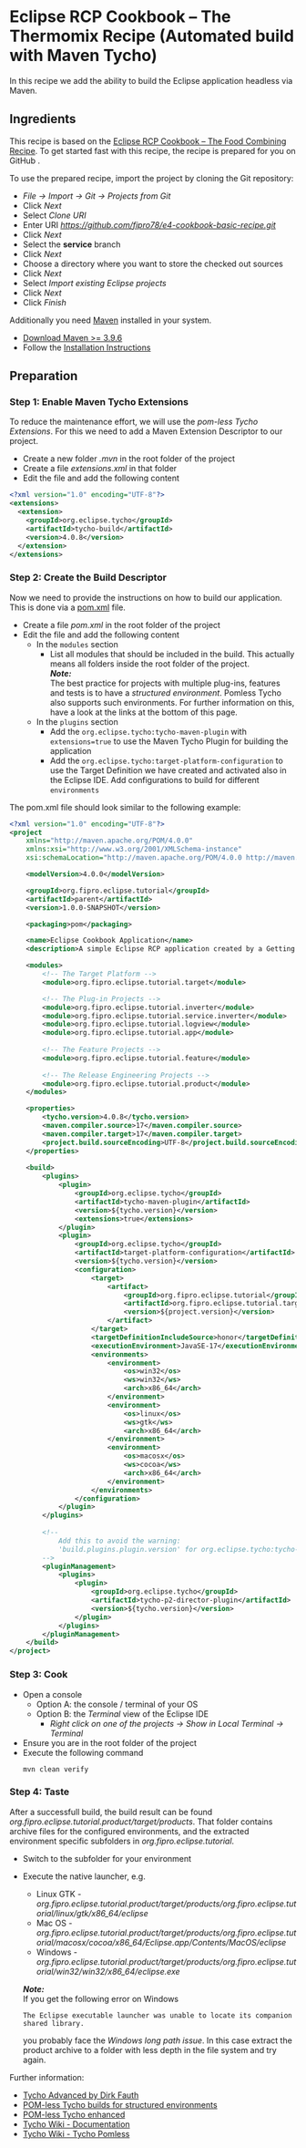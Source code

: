 # Eclipse RCP Cookbook – The Thermomix Recipe (Automated build with Maven Tycho)

In this recipe we add the ability to build the Eclipse application headless via Maven.

## Ingredients

This recipe is based on the [Eclipse RCP Cookbook – The Food Combining Recipe](Eclipse_RCP_Cookbook_Services_Events.md). To get started fast with this recipe, the recipe is prepared for you on GitHub .

To use the prepared recipe, import the project by cloning the Git repository:

- _File → Import → Git → Projects from Git_
- Click _Next_
- Select _Clone URI_
- Enter URI _https://github.com/fipro78/e4-cookbook-basic-recipe.git_
- Click _Next_
- Select the **service** branch
- Click _Next_
- Choose a directory where you want to store the checked out sources
- Click _Next_
- Select _Import existing Eclipse projects_
- Click _Next_
- Click _Finish_

Additionally you need [Maven](https://maven.apache.org/) installed in your system.
- [Download Maven >= 3.9.6](https://maven.apache.org/download.cgi)
- Follow the [Installation Instructions](https://maven.apache.org/install.html)

## Preparation

### Step 1: Enable Maven Tycho Extensions

To reduce the maintenance effort, we will use the _pom-less Tycho Extensions_. For this we need to add a Maven Extension Descriptor to our project.

- Create a new folder _.mvn_ in the root folder of the project
- Create a file _extensions.xml_ in that folder
- Edit the file and add the following content

```xml
<?xml version="1.0" encoding="UTF-8"?>
<extensions>
  <extension>
    <groupId>org.eclipse.tycho</groupId>
    <artifactId>tycho-build</artifactId>
    <version>4.0.8</version>
  </extension>
</extensions>
```

### Step 2: Create the Build Descriptor

Now we need to provide the instructions on how to build our application. This is done via a [pom.xml](https://maven.apache.org/guides/introduction/introduction-to-the-pom.html#:~:text=What%20is%20a%20POM%3F,default%20values%20for%20most%20projects.) file.

- Create a file _pom.xml_ in the root folder of the project
- Edit the file and add the following content
  - In the `modules` section 
    - List all modules that should be included in the build. This actually means all folders inside the root folder of the project.  
    *__Note:__*  
  The best practice for projects with multiple plug-ins, features and tests is to have a _structured environment_. Pomless Tycho also supports such environments. For further information on this, have a look at the links at the bottom of this page.
  - In the `plugins` section 
    - Add the `org.eclipse.tycho:tycho-maven-plugin` with `extensions=true` to use the Maven Tycho Plugin for building the application
    - Add the `org.eclipse.tycho:target-platform-configuration` to use the Target Definition we have created and activated also in the Eclipse IDE. Add configurations to build for different `environments`
    
The pom.xml file should look similar to the following example:

```xml
<?xml version="1.0" encoding="UTF-8"?>
<project
	xmlns="http://maven.apache.org/POM/4.0.0" 
	xmlns:xsi="http://www.w3.org/2001/XMLSchema-instance"
	xsi:schemaLocation="http://maven.apache.org/POM/4.0.0 http://maven.apache.org/xsd/maven-4.0.0.xsd">

	<modelVersion>4.0.0</modelVersion>

	<groupId>org.fipro.eclipse.tutorial</groupId>
	<artifactId>parent</artifactId>
	<version>1.0.0-SNAPSHOT</version>

	<packaging>pom</packaging>

	<name>Eclipse Cookbook Application</name>
	<description>A simple Eclipse RCP application created by a Getting Started Cookbook</description>

	<modules>
		<!-- The Target Platform -->
		<module>org.fipro.eclipse.tutorial.target</module>

		<!-- The Plug-in Projects -->
		<module>org.fipro.eclipse.tutorial.inverter</module>
		<module>org.fipro.eclipse.tutorial.service.inverter</module>
		<module>org.fipro.eclipse.tutorial.logview</module>
		<module>org.fipro.eclipse.tutorial.app</module>
		
		<!-- The Feature Projects -->
		<module>org.fipro.eclipse.tutorial.feature</module>
		
		<!-- The Release Engineering Projects -->
		<module>org.fipro.eclipse.tutorial.product</module>
	</modules>

	<properties>
		<tycho.version>4.0.8</tycho.version>
		<maven.compiler.source>17</maven.compiler.source>
		<maven.compiler.target>17</maven.compiler.target>
		<project.build.sourceEncoding>UTF-8</project.build.sourceEncoding>
	</properties>
    
	<build>
		<plugins>
			<plugin>
				<groupId>org.eclipse.tycho</groupId>
				<artifactId>tycho-maven-plugin</artifactId>
				<version>${tycho.version}</version>
				<extensions>true</extensions>
			</plugin>
			<plugin>
				<groupId>org.eclipse.tycho</groupId>
				<artifactId>target-platform-configuration</artifactId>
				<version>${tycho.version}</version>
				<configuration>
					<target>
						<artifact>
							<groupId>org.fipro.eclipse.tutorial</groupId>
							<artifactId>org.fipro.eclipse.tutorial.target</artifactId>
							<version>${project.version}</version>
						</artifact>
					</target>
					<targetDefinitionIncludeSource>honor</targetDefinitionIncludeSource>
					<executionEnvironment>JavaSE-17</executionEnvironment>
					<environments>
						<environment>
							<os>win32</os>
							<ws>win32</ws>
							<arch>x86_64</arch>
						</environment>
						<environment>
							<os>linux</os>
							<ws>gtk</ws>
							<arch>x86_64</arch>
						</environment>
						<environment>
							<os>macosx</os>
							<ws>cocoa</ws>
							<arch>x86_64</arch>
						</environment>
					</environments>
				</configuration>
			</plugin>
		</plugins>
		
		<!-- 
			Add this to avoid the warning: 
			'build.plugins.plugin.version' for org.eclipse.tycho:tycho-p2-director-plugin is missing. 
		-->
		<pluginManagement>
			<plugins>
				<plugin>
					<groupId>org.eclipse.tycho</groupId>
					<artifactId>tycho-p2-director-plugin</artifactId>
					<version>${tycho.version}</version>
				</plugin>
			</plugins>
		</pluginManagement>
	</build>
</project>
```

### Step 3: Cook

- Open a console
  - Option A: the console / terminal of your OS
  - Option B: the _Terminal_ view of the Eclipse IDE
    - _Right click on one of the projects → Show in Local Terminal → Terminal_
- Ensure you are in the root folder of the project
- Execute the following command
  ```
  mvn clean verify
  ```

### Step 4: Taste

After a successfull build, the build result can be found _org.fipro.eclipse.tutorial.product/target/products_. That folder contains archive files for the configured environments, and the extracted environment specific subfolders in _org.fipro.eclipse.tutorial_.

- Switch to the subfolder for your environment
- Execute the native launcher, e.g. 
  - Linux GTK - _org.fipro.eclipse.tutorial.product/target/products/org.fipro.eclipse.tutorial/linux/gtk/x86_64/eclipse_
  - Mac OS - _org.fipro.eclipse.tutorial.product/target/products/org.fipro.eclipse.tutorial/macosx/cocoa/x86_64/Eclipse.app/Contents/MacOS/eclipse_
  - Windows - _org.fipro.eclipse.tutorial.product/target/products/org.fipro.eclipse.tutorial/win32/win32/x86_64/eclipse.exe_

  __*Note:*__  
  If you get the following error on Windows

  ```
  The Eclipse executable launcher was unable to locate its companion shared library.
  ```
  you probably face the _Windows long path issue_. In this case extract the product archive to a folder with less depth in the file system and try again.



Further information:
 - [Tycho Advanced by Dirk Fauth](https://vogella.com/blog/tycho-advanced/)
 - [POM-less Tycho builds for structured environments](https://vogella.com/blog/pom-less-tycho-builds-for-structured-environments/)
 - [POM-less Tycho enhanced](https://vogella.com/blog/pom-less-tycho-enhanced/)
 - [Tycho Wiki - Documentation](https://github.com/eclipse-tycho/tycho/wiki)
 - [Tycho Wiki - Tycho Pomless](https://github.com/eclipse-tycho/tycho/wiki/Tycho-Pomless)